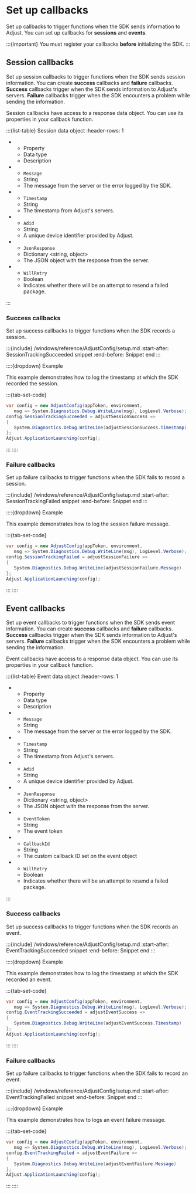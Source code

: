 # Set up callbacks

Set up callbacks to trigger functions when the SDK sends information to Adjust. You can set up callbacks for **sessions** and **events**.

:::{important}
You must register your callbacks **before** initializing the SDK.
:::

## Session callbacks

Set up session callbacks to trigger functions when the SDK sends session information. You can create **success** callbacks and **failure** callbacks. **Success** callbacks trigger when the SDK sends information to Adjust's servers. **Failure** callbacks trigger when the SDK encounters a problem while sending the information.

Session callbacks have access to a response data object. You can use its properties in your callback function.

:::{list-table} Session data object
:header-rows: 1

-  -  Property
   -  Data type
   -  Description
-  -  `Message`
   -  String
   -  The message from the server or the error logged by the SDK.
-  -  `Timestamp`
   -  String
   -  The timestamp from Adjust's servers.
-  -  `Adid`
   -  String
   -  A unique device identifier provided by Adjust.
-  -  `JsonResponse`
   -  Dictionary <string, object>
   -  The JSON object with the response from the server.
-  -  `WillRetry`
   -  Boolean
   -  Indicates whether there will be an attempt to resend a failed package.

:::

### Success callbacks

Set up success callbacks to trigger functions when the SDK records a session.

:::{include} /windows/reference/AdjustConfig/setup.md
:start-after: SessionTrackingSucceeded snippet
:end-before: Snippet end
:::

::::{dropdown} Example

This example demonstrates how to log the timestamp at which the SDK recorded the session.

:::{tab-set-code}

```c#
var config = new AdjustConfig(appToken, environment,
   msg => System.Diagnostics.Debug.WriteLine(msg), LogLevel.Verbose);
config.SessionTrackingSucceeded = adjustSessionSuccess =>
{
   System.Diagnostics.Debug.WriteLine(adjustSessionSuccess.Timestamp)
};
Adjust.ApplicationLaunching(config);
```

:::
::::

### Failure callbacks

Set up failure callbacks to trigger functions when the SDK fails to record a session.

:::{include} /windows/reference/AdjustConfig/setup.md
:start-after: SessionTrackingFailed snippet
:end-before: Snippet end
:::

::::{dropdown} Example

This example demonstrates how to log the session failure message.

:::{tab-set-code}

```c#
var config = new AdjustConfig(appToken, environment,
   msg => System.Diagnostics.Debug.WriteLine(msg), LogLevel.Verbose);
config.SessionTrackingFailed = adjustSessionFailure =>
{
   System.Diagnostics.Debug.WriteLine(adjustSessionFailure.Message)
};
Adjust.ApplicationLaunching(config);
```

:::
::::

## Event callbacks

Set up event callbacks to trigger functions when the SDK sends event information. You can create **success** callbacks and **failure** callbacks. **Success** callbacks trigger when the SDK sends information to Adjust's servers. **Failure** callbacks trigger when the SDK encounters a problem while sending the information.

Event callbacks have access to a response data object. You can use its properties in your callback function.

:::{list-table} Event data object
:header-rows: 1

-  -  Property
   -  Data type
   -  Description
-  -  `Message`
   -  String
   -  The message from the server or the error logged by the SDK.
-  -  `Timestamp`
   -  String
   -  The timestamp from Adjust's servers.
-  -  `Adid`
   -  String
   -  A unique device identifier provided by Adjust.
-  -  `JsonResponse`
   -  Dictionary <string, object>
   -  The JSON object with the response from the server.
-  -  `EventToken`
   -  String
   -  The event token
-  -  `CallbackId`
   -  String
   -  The custom callback ID set on the event object
-  -  `WillRetry`
   -  Boolean
   -  Indicates whether there will be an attempt to resend a failed package.

:::

### Success callbacks

Set up success callbacks to trigger functions when the SDK records an event.

:::{include} /windows/reference/AdjustConfig/setup.md
:start-after: EventTrackingSucceeded snippet
:end-before: Snippet end
:::

::::{dropdown} Example

This example demonstrates how to log the timestamp at which the SDK recorded an event.

:::{tab-set-code}

```c#
var config = new AdjustConfig(appToken, environment,
   msg => System.Diagnostics.Debug.WriteLine(msg), LogLevel.Verbose);
config.EventTrackingSucceeded = adjustEventSuccess =>
{
   System.Diagnostics.Debug.WriteLine(adjustEventSuccess.Timestamp)
};
Adjust.ApplicationLaunching(config);
```

:::
::::

### Failure callbacks

Set up failure callbacks to trigger functions when the SDK fails to record an event.

:::{include} /windows/reference/AdjustConfig/setup.md
:start-after: EventTrackingFailed snippet
:end-before: Snippet end
:::

::::{dropdown} Example

This example demonstrates how to logs an event failure message.

:::{tab-set-code}

```c#
var config = new AdjustConfig(appToken, environment,
   msg => System.Diagnostics.Debug.WriteLine(msg), LogLevel.Verbose);
config.EventTrackingFailed = adjustEventFailure =>
{
   System.Diagnostics.Debug.WriteLine(adjustEventFailure.Message)
};
Adjust.ApplicationLaunching(config);
```

:::
::::
